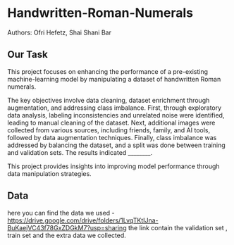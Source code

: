 # Handwritten-Roman-Numerals

Authors: Ofri Hefetz, Shai Shani Bar

## Our Task 
This project focuses on enhancing the performance of a pre-existing machine-learning model by manipulating a dataset of handwritten Roman numerals.

The key objectives involve data cleaning, dataset enrichment through augmentation, and addressing class imbalance. 
First, through exploratory data analysis, labeling inconsistencies and unrelated noise were identified, leading to manual cleaning of the dataset. 
Next, additional images were collected from various sources, including friends, family, and AI tools, followed by data augmentation techniques. 
Finally, class imbalance was addressed by balancing the dataset, and a split was done between training and validation sets. 
The results indicated ________. 

This project provides insights into improving model performance through data manipulation strategies.

## Data 
here you can find the data we used - https://drive.google.com/drive/folders/1LvqTKtIJna-BuKaejVC43f78GxZDGkM7?usp=sharing 
the link contain the validation set , train set and the extra data we collected. 
